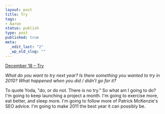 ```yaml
--- 
layout: post
title: Try
tags: 
- Aaron
status: publish
type: post
published: true
meta: 
  _edit_last: "2"
  _wp_old_slug: ""
---
```

<a href="http://www.reverb10.com/december-18-try/">December 18 – Try</a>

<em>What do you want to try next year? Is there something you wanted to try in 2010? What happened when you did / didn’t go for it?</em>

To quote Yoda, "do, or do not. There is no try." So what am I going to do? I'm going to keep launching a project a month. I'm going to exercise more, eat better, and sleep more. I'm going to follow more of Patrick McKenzie's SEO advice. I'm going to make 2011 the best year it can possibly be.
